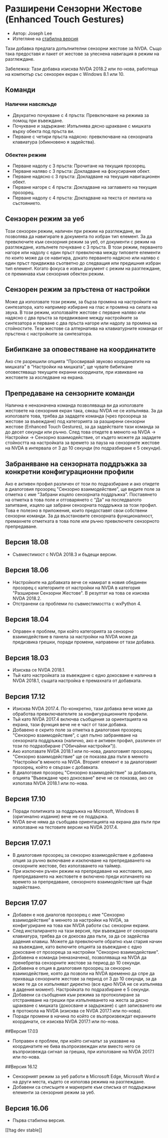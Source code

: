 # Разширени Сензорни Жестове (Enhanced Touch Gestures) #

* Автор: Joseph Lee
* Изтегляне на [стабилна версия][1]

Тази добавка предлага допълнителни сензорни жестове за NVDA. Също така
предоставя и пакет от жестове за улеснена навигация в режим на разглеждане.

Забележка: Тази добавка изисква NVDA 2018.2 или по-нова, работеща на
компютър със сензорен екран с Windows 8.1 или 10.

## Команди

### Налични навсякъде

* Двукратно почукване с 4 пръста: Превключване на режима за помощ при
  въвеждане.
* Почукване и задържане: Изпълнява дясно щракване с мишката върху обекта под
  пръста ви.
* Перване с четири пръста надясно: превключване на сензорната клавиатура
  (обикновено я задейства).

### Обектен режим

* Перване надолу с 3 пръста: Прочитане на текущия прозорец.
* Перване наляво с 3 пръста: Докладване на фокусирания обект.
* Перване надясно с 3 пръста: Докладване на текущия навигационен обект.
* Перване нагоре с 4 пръста: Докладване на заглавието на текущия прозорец.
* Перване надолу с 4 пръста: Докладване на текста от лентата на състоянието.

## Сензорен режим за уеб

Този сензорен режим, наличен при режим на разглеждане, ви позволява да
навигирате в документа по избран тип елемент. За да превключите към
сензорния режим за уеб, от документи с режим на разглеждане, изпълнете
почукване с 3 пръста. В този режим, перването нагоре или надолу с един пръст
превключва между типовете елементи по които може да се навигира, докато
перването надясно или наляво с един пръст придвижва съответно до следващия
или предишния избран тип елемент. Когато фокуса е извън документ с режим на
разглеждане, се преминава към сензорния обектен режим.

## Сензорен режим за пръстена от настройки

Може да използвате този режим, за бърза промяна на настройките на
синтезатора, като например избиране на глас и промяна на силата на звука. В
този режим, използвайте жестове с перване наляво или надясно с два пръста за
предвижване между настройките за синтезатора и перване с два пръста нагоре
или надолу за промяна на стойностите. Тези жестове са алтернатива на
клавиатурните команди от пръстена с настройките за синтезатора.

## Бибипкане за оповестяване на координатите

Ако сте разрешили опцията "Просвирвай звуково координатите на мишката" в
"Настройки на мишката", ще чувате бибипкане оповестяващо текущите екранни
координати, при извикване на жестовете за изследване на екрана.

## Препредаване на сензорните команди

Налична е неназначена команда позволяваща ви да използвате жестовете на
сензорния екран така, сякаш NVDA не се изпълнява. За да използвате това,
трябва да зададете команда (чрез прозореца за жестове за въвеждане) под
категорията за разширени сензорни жестове (Enhanced Touch Gestures), за да
задействате тази команда за до десет секунди или ръчно. След това отидете в
менюто на NVDA -> Настройки -> Сензорно взаимодействие, от където можете да
зададете стойността на настройката за времето за пауза на сензорните жестове
на NVDA в интервала от 3 до 10 секунди (по подразбиране е 5 секунди).

## Забраняване на сензорната поддръжка за конкретни конфигурационни профили

Ако е активен профил различен от този по подразбиране и ако отидете в
диалоговия прозорец "Сензорно взаимодействие", ще видите поле за отметка с
име "Забрани изцяло сензорната поддръжка". Поставянето на отметка в това
поле и отговарянето с "Да" на последвалото запитване, изцяло ще забрани
сензорната поддръжка за този профил. Това е полезно в приложения, които
предоставят свои собствени сензорни команди. За да възстановите сензорната
функционалност, премахнете отметката в това поле или ръчно превключете
сензорното препредаване.

## Версия 18.08

* Съвместимост с NVDA 2018.3 и бъдещи версии.

## Версия 18.06

* Настройките на добавката вече се намират в новия обединен прозорец с
  категориите от настройки на NVDA в категория "Разширени Сензорни
  Жестове". В резултат на това се изисква NVDA 2018.2.
* Отстранени са проблеми по съвместимостта с wxPython 4.

## Версия 18.04

* Оправен е проблем, при който категорията за сензорно взаимодействие в
  панела за настройки на NVDA може да предизвика грешки, поради промени,
  направени от тази добавка.

## Версия 18.03

* Изисква се NVDA 2018.1.
* Тъй като настройката за въвеждане с едно докосване е налична в NVDA
  2018.1, същата настройка е премахната от добавката.

## Версия 17.12

* Изисква NVDA 2017.4. По-конкретно, тази добавка вече може да обработва
  превключвателите за конфигурационните профили.
* Тъй като NVDA 2017.4 включва съобщения за ориентацията на екрана, тази
  функция вече не е част от тази добавка.
* Добавено е скрито поле за отметка в диалоговия прозорец "Сензорно
  взаимодействие", с цел пълно забраняване на сензорната поддръжка (налично,
  ако е активен профил, различен от този по подразбиране ("Обичайни
  настройки")).
* Ако използвате NVDA 2018.1 или по-нова, диалоговият прозорец "Сензорно
  взаимодействие" ще се показва два пъти в менюто "Настройки"в менюто на
  NVDA. Вторият елемент е за диалоговият прозорец, който е свързан с
  добавката.
* В диалоговия прозорец "Сензорно взаимодействие" за добавката, опцията
  "Въвеждане чрез докосване" вече не се показва, ако се използва NVDA 2018.1
  или по-нова.

## Версия 17.10

* Поради политиката за поддръжка на Microsoft, Windows 8 (оригинално
  издание) вече не се поддържа.
* NVDA вече няма да съобщава ориентацията на екрана два пъти при използване
  на тестовите версии на NVDA 2017.4.

## Версия 17.07.1

* В диалоговия прозорец за сензорно взаимодействие е добавена опция за ръчно
  включване и изключване на препредаването на сензорните жестове, без
  използването на таймер.
* При изключен ръчен режим на препредаване на жестовете, ако препредаването
  на жестовете е включено преди изтичането на времето за препредаване,
  сензорното взаимодействие ще бъде задействано.

## Версия 17.07

* Добавен е нов диалогов прозорец с име "Сензорно взаимодействие" в менюто
  за настройки на NVDA, за конфигуриране на това как NVDA работи със
  сензорни екрани.
* След инсталирането на тази версия, при въвеждане от сензорната клавиатура,
  трябва да се докосва два пъти, за да се задейства дадения клавиш. Можете
  да превключите обратно към стария начин на въвеждане, като включите
  опцията за въвеждане с едно докосване от прозореца за настройки "Сензорно
  взаимодействие".
* Добавена е команда (неназначена), позволяваща на NVDA да пренебрегва
  сензорните жестове за период до 10 секунди.
* Добавена е опция в диалоговия прозорец за сензорно взаимодействие, която
  да позволи на NVDA временно да спре да прихваща сензорните жестове за
  период от 3 до 10 секунди, за да може те да се изпълняват директно (все
  едно NVDA не се изпълнява в дадения момент). Настройката по подразбиране е
  5 секунди.
* Добавени са съобщения към режима за протоколиране за отстраняване на
  грешки при изпълняването на жеста за дясно щракване с мишката (докосване и
  задържане) с цел записването им в протокола на NVDA (изисква се NVDA
  2017.1 или по-нова).
* Поради промени в начина по който се възпроизвеждат екранните координати,
  се изисква NVDA 2017.1 или по-нова.

##Версия 17.03

* Поправен е проблем, при който сигналът за указване на координатите не бива
  възпроизвеждан или вместо него се възпроизвежда сигнал за грешка, при
  използване на NVDA 2017.1 или по-нова.

##Версия 16.12

* Сензорният режим за уеб работи в Microsoft Edge, Microsoft Word и на други
  места, където се използва режима на разглеждане.
* Добавени са списъците и маркерите към списъка от поддържани елементи за
  сензорния режим за уеб.

## Версия 16.06

* Първа стабилна версия.

[[!tag dev stable]]

[1]: https://addons.nvda-project.org/files/get.php?file=ets
